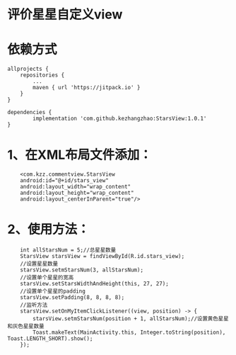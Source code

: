 # 评价星星自定义view
# 依赖方式
	allprojects {
		repositories {
			...
			maven { url 'https://jitpack.io' }
		}
	}
  
  	dependencies {
	        implementation 'com.github.kezhangzhao:StarsView:1.0.1'
	}
 # 1、在XML布局文件添加：
	    <com.kzz.commentview.StarsView
        android:id="@+id/stars_view"
        android:layout_width="wrap_content"
        android:layout_height="wrap_content"
        android:layout_centerInParent="true"/>
# 2、使用方法：	  
        int allStarsNum = 5;//总星星数量
        StarsView starsView = findViewById(R.id.stars_view);
        //设置星星数量
        starsView.setmStarsNum(3, allStarsNum);
        //设置单个星星的宽高
        starsView.setStarsWidthAndHeight(this, 27, 27);
        //设置单个星星的padding
        starsView.setPadding(8, 8, 8, 8);
        //监听方法
        starsView.setOnMyItemClickListener((view, position) -> {
            starsView.setmStarsNum(position + 1, allStarsNum);//设置黄色星星和灰色星星数量
            Toast.makeText(MainActivity.this, Integer.toString(position), Toast.LENGTH_SHORT).show();
        });
